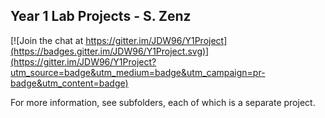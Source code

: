 ## Year 1 Lab Projects - S. Zenz ##

[![Join the chat at https://gitter.im/JDW96/Y1Project](https://badges.gitter.im/JDW96/Y1Project.svg)](https://gitter.im/JDW96/Y1Project?utm_source=badge&utm_medium=badge&utm_campaign=pr-badge&utm_content=badge)

For more information, see subfolders, each of which is a separate project.
